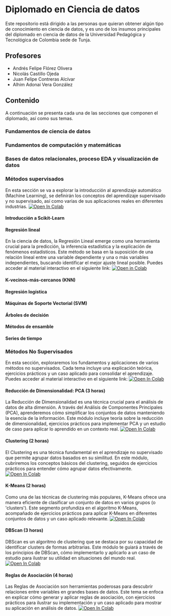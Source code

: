 # Diplomado en Ciencia de datos

Este repositorio está dirigido a las personas que quieran obtener algún tipo de conocimiento en ciencia de datos, y es uno de los insumos principales del diplomado en ciencia de datos de la Universidad Pedagógica y Tecnológica de Colombia sede de Tunja.

## Profesores

- Andrés Felipe Flórez Olivera
- Nicolás Castillo Ojeda
- Juan Felipe Contreras Alcívar
- Alhim Adonai Vera González

## Contenido

A continuación se presenta cada una de las secciones que componen el diplomado, así como sus temas.

### Fundamentos de ciencia de datos

### Fundamentos de computación y matemáticas

### Bases de datos relacionales, proceso EDA y visualización de datos

### Métodos supervisados

En esta sección se va a explorar la introducción al aprendizaje automático (Machine Learning), se definirán los conceptos del aprendizaje supervisado y no supervisado, así como varias de sus aplicaciones reales en diferentes industrias. <a href="https://colab.research.google.com/github/contreras-juan/UPTC_Diplomado_Ciencia_de_Datos/blob/main/metodos_supervisados/Machine_Learning.ipynb" target="_parent"><img src="https://colab.research.google.com/assets/colab-badge.svg" alt="Open In Colab"/></a>

#### Introducción a Scikit-Learn

#### Regresión lineal

En la ciencia de datos, la Regresión Lineal emerge como una herramienta crucial para la predicción, la inferencia estadística y la explicación de fenómenos estadísticos. Este método se basa en la suposición de una relación lineal entre una variable dependiente y una o más variables independientes, buscando identificar el mejor ajuste lineal posible. Puedes acceder al material interactivo en el siguiente link: <a href="https://colab.research.google.com/github/contreras-juan/UPTC_Diplomado_Ciencia_de_Datos/blob/main/metodos_supervisados/Regresión_Lineal.ipynb" target="_parent"> <img src="https://colab.research.google.com/assets/colab-badge.svg" alt="Open in Colab"/></a>

#### K-vecinos-más-cercanos (KNN)

#### Regresión logística

#### Máquinas de Soporte Vectorial (SVM)

#### Árboles de decisión

#### Métodos de ensamble

#### Series de tiempo

### Métodos No Supervisados
En esta sección, exploraremos los fundamentos y aplicaciones de varios métodos no supervisados. Cada tema incluye una explicación teórica, ejercicios prácticos y un caso aplicado para consolidar el aprendizaje. Puedes acceder al material interactivo en el siguiente link:  <a href="https://colab.research.google.com/github/contreras-juan/UPTC_Diplomado_Ciencia_de_Datos/blob/main/metodos_no_supervisados/inicio_curso_pca.ipynb" target="_parent"><img src="https://colab.research.google.com/assets/colab-badge.svg" alt="Open In Colab"/></a>

#### Reducción de Dimensionalidad: PCA (3 horas)
La Reducción de Dimensionalidad es una técnica crucial para el análisis de datos de alta dimensión. A través del Análisis de Componentes Principales (PCA), aprenderemos cómo simplificar los conjuntos de datos manteniendo la esencia de la información. Este módulo incluye teoría sobre la reducción de dimensionalidad, ejercicios prácticos para implementar PCA y un estudio de caso para aplicar lo aprendido en un contexto real.  <a href="https://colab.research.google.com/github/contreras-juan/UPTC_Diplomado_Ciencia_de_Datos/blob/main/metodos_no_supervisados/inicio_curso_pca.ipynb" target="_parent"><img src="https://colab.research.google.com/assets/colab-badge.svg" alt="Open In Colab"/></a>

#### Clustering (2 horas)
El Clustering es una técnica fundamental en el aprendizaje no supervisado que permite agrupar datos basados en su similitud. En este módulo, cubriremos los conceptos básicos del clustering, seguidos de ejercicios prácticos para entender cómo agrupar datos efectivamente. <a href="https://colab.research.google.com/github/contreras-juan/UPTC_Diplomado_Ciencia_de_Datos/blob/main/metodos_no_supervisados/clustering.ipynb" target="_parent"><img src="https://colab.research.google.com/assets/colab-badge.svg" alt="Open In Colab"/></a>

#### K-Means (2 horas)
Como una de las técnicas de clustering más populares, K-Means ofrece una manera eficiente de clasificar un conjunto de datos en varios grupos (o 'clusters'). Este segmento profundiza en el algoritmo K-Means, acompañado de ejercicios prácticos para aplicar K-Means en diferentes conjuntos de datos y un caso aplicado relevante.  <a href="https://colab.research.google.com/github/contreras-juan/UPTC_Diplomado_Ciencia_de_Datos/blob/main/metodos_no_supervisados/clustering.ipynb" target="_parent"><img src="https://colab.research.google.com/assets/colab-badge.svg" alt="Open In Colab"/></a>

#### DBScan (3 horas)
DBScan es un algoritmo de clustering que se destaca por su capacidad de identificar clusters de formas arbitrarias. Este módulo te guiará a través de los principios de DBScan, cómo implementarlo y aplicarlo a un caso de estudio para ilustrar su utilidad en situaciones del mundo real.  <a href="https://colab.research.google.com/github/contreras-juan/UPTC_Diplomado_Ciencia_de_Datos/blob/main/metodos_no_supervisados/DBScan.ipynb" target="_parent"><img src="https://colab.research.google.com/assets/colab-badge.svg" alt="Open In Colab"/></a>

#### Reglas de Asociación (4 horas)
Las Reglas de Asociación son herramientas poderosas para descubrir relaciones entre variables en grandes bases de datos. Este tema se enfoca en explicar cómo generar y aplicar reglas de asociación, con ejercicios prácticos para ilustrar su implementación y un caso aplicado para mostrar su aplicación en análisis de datos.  <a href="https://colab.research.google.com/github/contreras-juan/UPTC_Diplomado_Ciencia_de_Datos/blob/main/metodos_no_supervisados/regla_asociacion.ipynb" target="_parent"><img src="https://colab.research.google.com/assets/colab-badge.svg" alt="Open In Colab"/></a>
